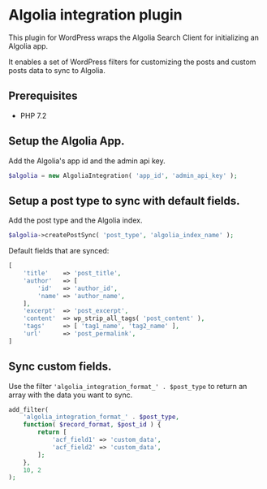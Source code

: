 # Algolia integration plugin

This plugin for WordPress wraps the Algolia Search Client for initializing an Algolia app.

It enables a set of WordPress filters for customizing the posts and custom posts data to sync to Algolia. 

## Prerequisites
- PHP 7.2

## Setup the Algolia App.

Add the Algolia's app id and the admin api key.
```php
$algolia = new AlgoliaIntegration( 'app_id', 'admin_api_key' );
```

## Setup a post type to sync with default fields.

Add the post type and the Algolia index.
```php
$algolia->createPostSync( 'post_type', 'algolia_index_name' );
```

Default fields that are synced:
```php
[
    'title'    => 'post_title',
    'author'   => [
        'id'   => 'author_id',
        'name' => 'author_name',
    ],
    'excerpt'  => 'post_excerpt',
    'content'  => wp_strip_all_tags( 'post_content' ),
    'tags'     => [ 'tag1_name', 'tag2_name' ],
    'url'      => 'post_permalink',
]
```

## Sync custom fields.

Use the filter `'algolia_integration_format_' . $post_type` to return an array with the data you want to sync.
```php
add_filter(
	'algolia_integration_format_' . $post_type,
	function( $record_format, $post_id ) {
		return [
			'acf_field1' => 'custom_data',
			'acf_field2' => 'custom_data',
		];
	},
	10, 2
);
```
